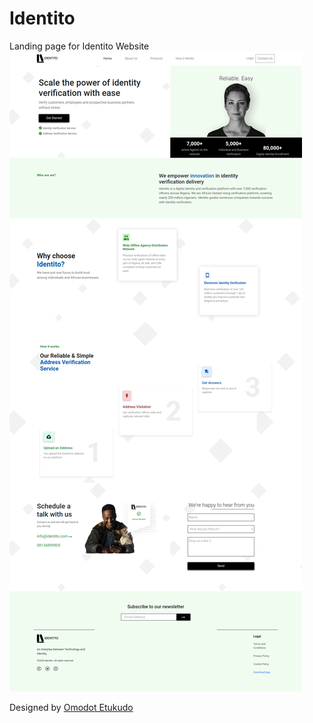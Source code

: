 # Identito
Landing page for Identito Website
![image](https://raw.githubusercontent.com/ajawu/identito/master/images/screencapture-identito-ng-2020-09-24-12_38_30.png)

Designed by [Omodot Etukudo](https://www.linkedin.com/in/omodot-etukudo-7519a4164/)
